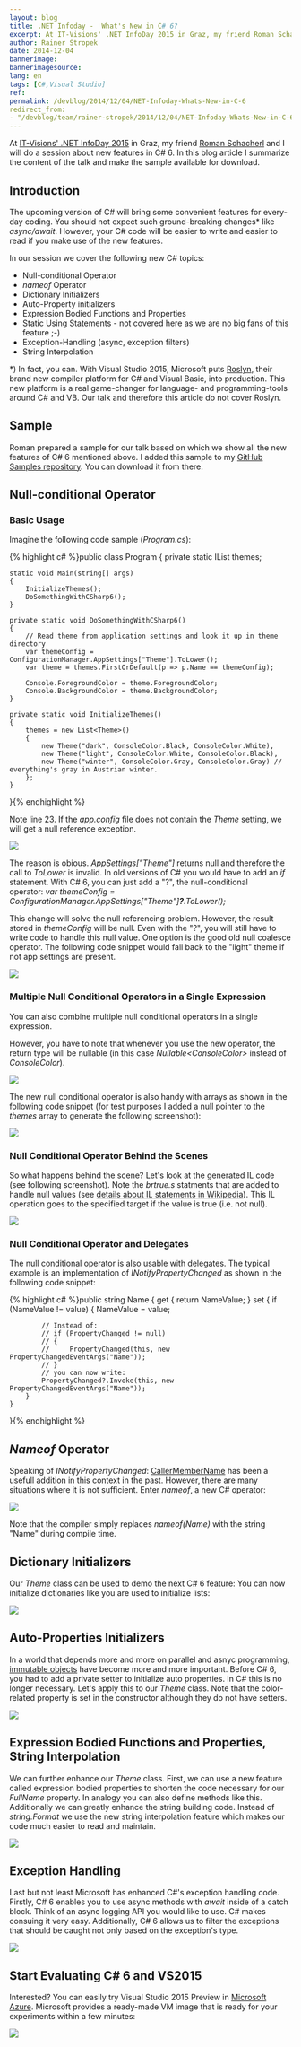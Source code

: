 ```yaml
---
layout: blog
title: .NET Infoday -  What's New in C# 6?
excerpt: At IT-Visions' .NET InfoDay 2015 in Graz, my friend Roman Schacherl and I will do a session about new features in C# 6. In this blog article I summarize the content of the talk and make the sample available for download.
author: Rainer Stropek
date: 2014-12-04
bannerimage: 
bannerimagesource: 
lang: en
tags: [C#,Visual Studio]
ref: 
permalink: /devblog/2014/12/04/NET-Infoday-Whats-New-in-C-6
redirect_from:
- "/devblog/team/rainer-stropek/2014/12/04/NET-Infoday-Whats-New-in-C-6"
---
```


<p>At <a href="http://www.it-visions.at/OffeneSeminare/IT-Visions%20Infotag%202014%20zur%20Zukunft%20von%20.NET/7895" target="_blank">IT-Visions' .NET InfoDay 2015</a> in Graz, my friend <a href="http://www.softaware.at/About/Unser-Team" target="_blank">Roman Schacherl</a> and I will do a session about new features in C# 6. In this blog article I summarize the content of the talk and make the sample available for download.</p><h2>Introduction</h2><p>The upcoming version of C# will bring some convenient features for every-day coding. You should not expect such ground-breaking changes* like <em>async/await</em>. However, your C# code will be easier to write and easier to read if you make use of the new features.</p><p>In our session we cover the following new C# topics:</p><ul>
  <li>Null-conditional Operator</li>
  <li>
    <em>nameof</em> Operator</li>
  <li>Dictionary Initializers</li>
  <li>Auto-Property initializers</li>
  <li>Expression Bodied Functions and Properties</li>
  <li>Static Using Statements - not covered here as we are no big fans of this feature ;-)</li>
  <li>Exception-Handling (async, exception filters)</li>
  <li>String Interpolation</li>
</ul><p>*) In fact, you can. With Visual Studio 2015, Microsoft puts <a href="https://roslyn.codeplex.com/" target="_blank">Roslyn</a>, their brand new compiler platform for C# and Visual Basic, into production. This new platform is a real game-changer for language- and programming-tools around C# and VB. Our talk and therefore this article do not cover Roslyn.</p><h2>Sample</h2><p>Roman prepared a sample for our talk based on which we show all the new features of C# 6 mentioned above. I added this sample to my <a href="https://github.com/rstropek/Samples/tree/master/WhatsNewInCSharp6" target="_blank">GitHub Samples repository</a>. You can download it from there.</p><h2>Null-conditional Operator</h2><h3>Basic Usage</h3><p>Imagine the following code sample (<em>Program.cs</em>):</p>{% highlight c# %}public class Program
{
    private static IList<Theme> themes;

    static void Main(string[] args)
    {
        InitializeThemes();
        DoSomethingWithCSharp6();
    }

    private static void DoSomethingWithCSharp6()
    {
        // Read theme from application settings and look it up in theme directory
        var themeConfig = ConfigurationManager.AppSettings["Theme"].ToLower();
        var theme = themes.FirstOrDefault(p => p.Name == themeConfig);

        Console.ForegroundColor = theme.ForegroundColor;
        Console.BackgroundColor = theme.BackgroundColor;
    }

    private static void InitializeThemes()
    {
        themes = new List<Theme>()
        {
            new Theme("dark", ConsoleColor.Black, ConsoleColor.White),
            new Theme("light", ConsoleColor.White, ConsoleColor.Black),
            new Theme("winter", ConsoleColor.Gray, ConsoleColor.Gray) // everything's gray in Austrian winter.
        };
    }
}{% endhighlight %}<p>Note line 23. If the <em>app.config</em> file does not contain the <em>Theme</em> setting, we will get a null reference exception.</p><p>
  <img src="{{site.baseurl}}/content/images/blog/2014/12/nullrefex.png" />
</p><p>The reason is obious. <em>AppSettings["Theme"]</em> returns null and therefore the call to <em>ToLower</em> is invalid. In old versions of C# you would have to add an <em>if</em> statement. With C# 6, you can just add a "?", the null-conditional operator: <em>var themeConfig = ConfigurationManager.AppSettings["Theme"]<strong>?</strong>.ToLower();</em></p><p>This change will solve the null referencing problem. However, the result stored in <em>themeConfig</em> will be null. Even with the "?", you will still have to write code to handle this null value. One option is the good old null coalesce operator. The following code snippet would fall back to the "light" theme if not app settings are present.</p><p>
  <img src="{{site.baseurl}}/content/images/blog/2014/12/nullcoalesce.png" />
</p><h3>Multiple Null Conditional Operators in a Single Expression</h3><p>You can also combine multiple null conditional operators in a single expression.</p><p class="showcase">However, you have to note that whenever you use the new operator, the return type will be nullable (in this case <em>Nullable&lt;ConsoleColor&gt;</em> instead of <em>ConsoleColor</em>).</p><p>
  <img src="{{site.baseurl}}/content/images/blog/2014/12/multiplenullcond.png" />
</p><p>The new null conditional operator is also handy with arrays as shown in the following code snippet (for test purposes I added a null pointer to the <em>themes</em> array to generate the following screenshot):</p><p>
  <img src="{{site.baseurl}}/content/images/blog/2014/12/nullcondarrays.png" />
</p><h3>Null Conditional Operator Behind the Scenes</h3><p>So what happens behind the scene? Let's look at the generated IL code (see following screenshot). Note the <em>brtrue.s</em> statments that are added to handle null values (see <a href="http://en.wikipedia.org/wiki/List_of_CIL_instructions" target="_blank">details about IL statements in Wikipedia</a>). This IL operation goes to the specified target if the value is true (i.e. not null).</p><p>
  <img src="{{site.baseurl}}/content/images/blog/2014/12/ildasm.png" />
</p><h3>Null Conditional Operator and Delegates</h3><p>The null conditional operator is also usable with delegates. The typical example is an implementation of <em>INotifyPropertyChanged</em> as shown in the following code snippet:</p>{% highlight c# %}public string Name
{
    get { return NameValue; }
    set
    {
        if (NameValue != value)
        {
            NameValue = value;

            // Instead of:
            // if (PropertyChanged != null)
            // {
            //     PropertyChanged(this, new PropertyChangedEventArgs("Name"));
            // }
            // you can now write:
            PropertyChanged?.Invoke(this, new PropertyChangedEventArgs("Name"));
        }
    }
}{% endhighlight %}<h2>
  <em>Nameof</em> Operator</h2><p>Speaking of <em>INotifyPropertyChanged</em>: <a href="http://msdn.microsoft.com/en-us/library/system.runtime.compilerservices.callermembernameattribute%28v=vs.110%29.aspx" target="_blank">CallerMemberName</a> has been a usefull addition in this context in the past. However, there are many situations where it is not sufficient. Enter <em>nameof</em>, a new C# operator:</p><p>
  <img src="{{site.baseurl}}/content/images/blog/2014/12/nameof.png" />
</p><p>Note that the compiler simply replaces <em>nameof(Name)</em> with the string "Name" during compile time.</p><h2>Dictionary Initializers</h2><p>Our <em>Theme</em> class can be used to demo the next C# 6 feature: You can now initialize dictionaries like you are used to initialize lists:</p><p>
  <img src="{{site.baseurl}}/content/images/blog/2014/12/dictinit.png" />
</p><h2>Auto-Properties Initializers</h2><p>In a world that depends more and more on parallel and asnyc programming, <a href="http://en.wikipedia.org/wiki/Immutable_object" target="_blank">immutable objects</a> have become more and more important. Before C# 6, you had to add a private setter to initialize auto properties. In C# this is no longer necessary. Let's apply this to our <em>Theme</em> class. Note that the color-related property is set in the constructor although they do not have setters.</p><p>
  <img src="{{site.baseurl}}/content/images/blog/2014/12/AutoPropInit.png" />
</p><h2>Expression Bodied Functions and Properties, String Interpolation</h2><p>We can further enhance our <em>Theme</em> class. First, we can use a new feature called expression bodied properties to shorten the code necessary for our <em>FullName</em> property. In analogy you can also define methods like this. Additionally we can greatly enhance the string building code. Instead of <em>string.Format</em> we use the new string interpolation feature which makes our code much easier to read and maintain.</p><p>
  <img src="{{site.baseurl}}/content/images/blog/2014/12/StringInterpolation.png" />
</p><h2>Exception Handling</h2><p>Last but not least Microsoft has enhanced C#'s exception handling code. Firstly, C# 6 enables you to use async methods with <em>await</em> inside of a catch block. Think of an async logging API you would like to use. C# makes consuing it very easy. Additionally, C# 6 allows us to filter the exceptions that should be caught not only based on the exception's type.</p><p>
  <img src="{{site.baseurl}}/content/images/blog/2014/12/exceptionHandling.png" />
</p><h2>Start Evaluating C# 6 and VS2015</h2><p>Interested? You can easily try Visual Studio 2015 Preview in <a href="https://azure.microsoft.com" target="_blank">Microsoft Azure</a>. Microsoft provides a ready-made VM image that is ready for your experiments within a few minutes:</p>

<p><a data-lightbox="infoday" href="{{site.baseurl}}/content/images/blog/2014/12/vs2015previewazure.png"><img src="{{site.baseurl}}/content/images/blog/2014/12/vs2015previewazure.png" /></a></p>